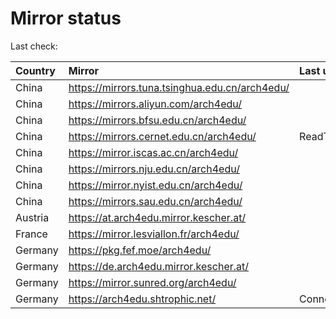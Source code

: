 <script src="./time.js"></script>
# Mirror status
Last check: <script type="text/javascript">localize(1755267922.2786703);</script>

|Country|Mirror|Last update|
|:------|:-----|:----------|
|China|https://mirrors.tuna.tsinghua.edu.cn/arch4edu/|<script type="text/javascript">localize(1755240518);</script>|
|China|https://mirrors.aliyun.com/arch4edu/|<script type="text/javascript">localize(1755240518);</script>|
|China|https://mirrors.bfsu.edu.cn/arch4edu/|<script type="text/javascript">localize(1755240518);</script>|
|China|https://mirrors.cernet.edu.cn/arch4edu/|ReadTimeout|
|China|https://mirror.iscas.ac.cn/arch4edu/|<script type="text/javascript">localize(1755240518);</script>|
|China|https://mirrors.nju.edu.cn/arch4edu/|<script type="text/javascript">localize(1755197383);</script>|
|China|https://mirror.nyist.edu.cn/arch4edu/|<script type="text/javascript">localize(1755197383);</script>|
|China|https://mirrors.sau.edu.cn/arch4edu/|<script type="text/javascript">localize(1755110829);</script>|
|Austria|https://at.arch4edu.mirror.kescher.at/|<script type="text/javascript">localize(1755240518);</script>|
|France|https://mirror.lesviallon.fr/arch4edu/|<script type="text/javascript">localize(1755240518);</script>|
|Germany|https://pkg.fef.moe/arch4edu/|<script type="text/javascript">localize(1755240518);</script>|
|Germany|https://de.arch4edu.mirror.kescher.at/|<script type="text/javascript">localize(1755240518);</script>|
|Germany|https://mirror.sunred.org/arch4edu/|<script type="text/javascript">localize(1755240518);</script>|
|Germany|https://arch4edu.shtrophic.net/|ConnectionError|

<script src="./tablefilter/tablefilter.js"></script>
<script src="./table.js"></script>